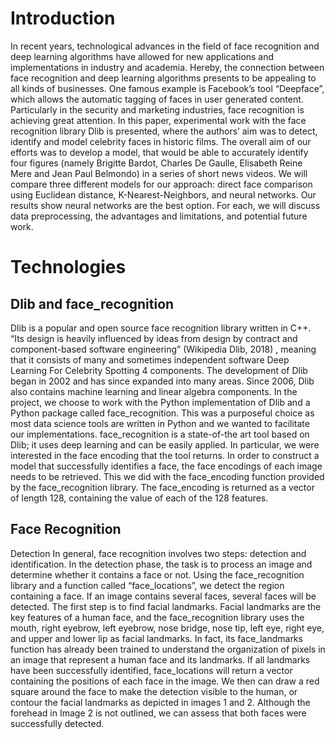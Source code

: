 # Introduction
In recent years, technological advances in the field of face recognition and deep learning
algorithms have allowed for new applications and implementations in industry and academia.
Hereby, the connection between face recognition and deep learning algorithms presents to be
appealing to all kinds of businesses. One famous example is Facebook’s tool “Deepface”, which
allows the automatic tagging of faces in user generated content. Particularly in the security and
marketing industries, face recognition is achieving great attention.
In this paper, experimental work with the face recognition library Dlib is presented,
where the authors’ aim was to detect, identify and model celebrity faces in historic films.
The overall aim of our efforts was to develop a model, that would be able to accurately identify
four figures (namely Brigitte Bardot, Charles De Gaulle, Elisabeth Reine Mere and Jean Paul
Belmondo) in a series of short news videos. We will compare three different models for our
approach: direct face comparison using Euclidean distance, K-Nearest-Neighbors, and neural
networks. Our results show neural networks are the best option. For each, we will discuss data
preprocessing, the advantages and limitations, and potential future work.

# Technologies
## Dlib and face_recognition
Dlib is a popular and open source face recognition library written in C++. “Its design is
heavily influenced by ideas from design by contract and component-based software engineering”
(Wikipedia Dlib, 2018) , meaning that it consists of many and sometimes independent software
Deep Learning For Celebrity Spotting 4
components. The development of Dlib began in 2002 and has since expanded into many areas.
Since 2006, Dlib also contains machine learning and linear algebra components. In the project,
we choose to work with the Python implementation of Dlib and a Python package called
face_recognition. This was a purposeful choice as most data science tools are written in Python
and we wanted to facilitate our implementations. face_recognition is a state-of-the art tool based
on Dlib; it uses deep learning and can be easily applied. In particular, we were interested in the
face encoding that the tool returns.
In order to construct a model that successfully identifies a face, the face encodings of
each image needs to be retrieved. This we did with the face_encoding function provided by the
face_recognition library. The face_encoding is returned as a vector of length 128, containing the
value of each of the 128 features.
## Face Recognition
Detection
In general, face recognition involves two steps: detection and identification. In the
detection phase, the task is to process an image and determine whether it contains a face or not.
Using the face_recognition library and a function called “face_locations”, we detect the region
containing a face. If an image contains several faces, several faces will be detected.
The first step is to find facial landmarks. Facial landmarks are the key features of a human face,
and the face_recognition library uses the mouth, right eyebrow, left eyebrow, nose bridge, nose
tip, left eye, right eye, and upper and lower lip as facial landmarks. In fact, its face_landmarks
function has already been trained to understand the organization of pixels in an image that
represent a human face and its landmarks.
If all landmarks have been successfully identified, face_locations will return a vector
containing the positions of each face in the image. We then can draw a red square around the
face to make the detection visible to the human, or contour the facial landmarks as depicted in
images 1 and 2. Although the forehead in Image 2 is not outlined, we can assess that both faces
were successfully detected.
